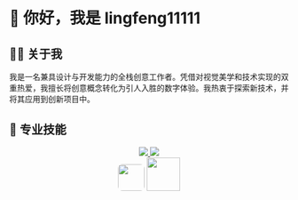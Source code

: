 # 👋 你好，我是 lingfeng11111
## 👨‍💻 关于我
我是一名兼具设计与开发能力的全栈创意工作者。凭借对视觉美学和技术实现的双重热爱，我擅长将创意概念转化为引人入胜的数字体验。我热衷于探索新技术，并将其应用到创新项目中。
## 🚀 专业技能
<p align="center">
  <a href="https://skillicons.dev">
    <img src="https://skillicons.dev/icons?i=js,nodejs,css,sass,react,threejs,unity" />
    <img src="https://skillicons.dev/icons?i=figma,ai,ps" />
  </a>
  <br/>
  <img src="https://www.wkhub.com/wp-content/uploads/2018/12/TouchDesigner.png" height="48" style="border-radius: 8px;"/>
  <img src="https://th.bing.com/th/id/R.901957f3b43c33f4320bed4c8aaa721e?rik=5BhVywWaDpCX2g&pid=ImgRaw&r=0" height="60" />
</p>
